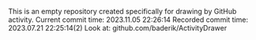 This is an empty repository created specifically for drawing by GitHub activity.
Current commit time: 2023.11.05 22:26:14
Recorded commit time: 2023.07.21 22:25:14(2)
Look at: github.com/baderik/ActivityDrawer
